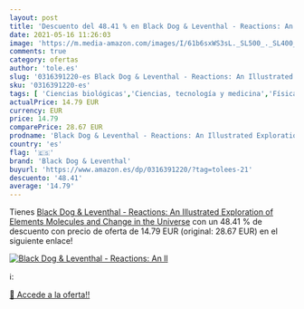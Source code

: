 ```yaml
---
layout: post
title: 'Descuento del 48.41 % en Black Dog & Leventhal - Reactions: An Il'
date: 2021-05-16 11:26:03
image: 'https://m.media-amazon.com/images/I/61b6sxWS3sL._SL500_._SL400_.jpg'
comments: true
category: ofertas
author: 'tole.es'
slug: '0316391220-es Black Dog & Leventhal - Reactions: An Illustrated...'
sku: '0316391220-es'
tags: [ 'Ciencias biológicas','Ciencias, tecnología y medicina','Física','Física atómica, molecular y nuclear','Libros','Química','black dog & leventhal', ]
actualPrice: 14.79 EUR
currency: EUR
price: 14.79
comparePrice: 28.67 EUR
prodname: 'Black Dog & Leventhal - Reactions: An Illustrated Exploration of Elements  Molecules  and Change in the Universe'
country: 'es'
flag: '🇪🇸'
brand: 'Black Dog & Leventhal'
buyurl: 'https://www.amazon.es/dp/0316391220/?tag=tolees-21'
descuento: '48.41'
average: '14.79'
---
```


Tienes [Black Dog & Leventhal - Reactions: An Illustrated Exploration of Elements  Molecules  and Change in the Universe](https://www.amazon.es/dp/0316391220/?tag=tolees-21) con un 48.41 % de descuento con precio de oferta de 14.79 EUR (original: 28.67 EUR) en el siguiente enlace!

[![Black Dog & Leventhal - Reactions: An Il](https://m.media-amazon.com/images/I/61b6sxWS3sL._SL500_._SL400_.jpg)](https://www.amazon.es/dp/0316391220/?tag=tolees-21)

ℹ️:


[🛒 Accede a la oferta!!](https://www.amazon.es/dp/0316391220/?tag=tolees-21)
